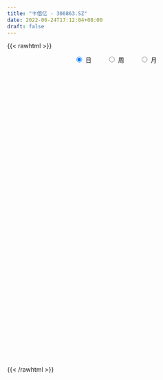 ```yaml
---
title: "卡倍亿 - 300863.SZ"
date: 2022-06-24T17:12:04+08:00
draft: false
---
```

{{< rawhtml >}}
    <div style="text-align: center">
        <label style="padding: 1rem;"><input style="margin-right: .5rem" type="radio" name="period" value="D" checked onclick="period_change(this)">日</label>
        <label style="padding: 1rem;"><input style="margin-right: .5rem" type="radio" name="period" value="W" onclick="period_change(this)">周</label>
        <label style="padding: 1rem;"><input style="margin-right: .5rem" type="radio" name="period" value="M" onclick="period_change(this)">月</label>
    </div>
    <div id="chart" style="height: 700px;"></div> 
    <script type="text/javascript">
        const D_v = [101778.73,109438.07,69167.83,68357.36,63591.83,43270.62,42463.0,46045.58,45686.91,32364.09,30481.62,24825.67,30427.49,28360.6,38336.94,71417.33,88001.9,84897.68,99010.86,77544.4,91789.52,76906.75,60133.83,60596.16,45341.84,49498.45,44699.15,42766.28,60034.73,61262.8,76742.57,77886.88,71961.01,45978.32,38575.65,68605.45,74339.07,70486.79,55077.91,39503.21,41950.79,44294.73,36028.82,35200.41,54885.48,39533.45,43255.19,40415.69,39625.27,36173.58,23308.97,22719.07,27497.28,21650.72,21916.07,48955.58,28921.95,30529.77,26260.5,27238.93,49284.24,37594.83,29503.03,18331.61,18158.51,17305.67,19056.48,19789.42,17450.17,14154.18,14385.45,16938.87,17629.4,25881.17,17213.01,13416.78,16876.09,11641.77,23995.31,22083.13,18344.39,13007.52,20822.65,10718.23,13021.0,15005.93,16929.57,14459.1,47466.81,68128.47,39549.39,32438.72,25319.2,25623.21,15748.36,21621.37,19713.08,39145.32,26374.41,22894.55,29921.77,24884.53,17358.58,14374.56,13311.82,15453.05,10292.75,11772.05,12473.32,12649.48,15370.02,17944.87,19830.79,13723.0,10636.0,25698.63,19084.98,14522.8,13077.28,12689.34,13378.11,16965.55,12593.13,11358.65,16108.23,11154.16,12452.55,10040.69,14863.09,14122.72,25348.49,45801.56,25705.39,19587.62,14942.36,18174.88,16083.11,16381.35,24754.8,16807.46,12521.97,13305.19,13006.17,9141.99,15464.32,13799.11,22081.51,18943.03,14810.94,18156.2,25496.37,15557.87,11725.88,6801.57,27267.43,16172.7,10963.8,25578.18,17807.65,11868.2,9537.84,9372.23,9652.54,12060.98,7118.77,7471.71,6862.69,6231.21,8025.83,6503.32,8260.68,14825.33,10784.52,6560.0,11854.22,7277.0,10245.94,7678.0,4388.21,4621.0,14561.32,11023.94,7916.31,17731.33,12044.12,9330.02,9157.67,7608.63,7487.21,7299.94,6816.62,5336.41,7532.41,16898.01,23385.83,18480.82,8219.41,8622.95,6856.16,9593.88,8464.0,7844.26,12169.65,11331.61,7698.64,5388.57,5929.73,6354.86,4014.2,26307.98,14081.44,10973.52,8201.43,8719.12,7511.61,6567.0,7219.8,5677.05,4989.24,7212.36,5423.24,4781.21,6851.82,7308.21,6575.66,10797.0,7980.24,8837.69,12636.18,12960.69,27051.06,18377.42,11149.47,11090.05,8829.4,9943.65,9308.21,7748.0,7516.0,8758.31,7869.07,4940.74,5896.83,6013.0,13359.81,10086.75,22434.42,10976.31,8246.26,10239.48,10133.27,8166.75,10656.79,8438.36,22295.63,11346.51,9640.06,8083.17,6353.27,7118.98,4450.04,9803.15,8893.19,5366.52,6239.04,17064.97,10574.23,6811.73,12965.0,7092.0,14953.8,6644.08,13688.18,40088.39,23732.06,14882.21,13612.61,19037.76,15001.75,10446.92,12848.21,8957.75,23632.75,14574.23,31916.01,23800.73,30850.75,28054.01,15612.85,17634.02,23805.17,24873.88,22361.04,63621.49,94055.77,77159.17,63941.44,47521.9,35147.06,53366.17,32149.89,36986.12,34231.67,30165.91,27763.75,25521.72,28575.67,25907.91,18274.98,24630.83,30654.72,18160.96,21781.3,11688.45,13743.26,21864.27,17422.89,11836.36,13507.23,11676.0,10170.0,10800.44,9838.2,10817.13,66366.17,70260.25,37251.92,30200.87,22950.89,22840.5,17761.78,17697.88,17727.84,17105.56,27349.23,20708.23,14774.89,10438.39,8623.44,11165.44,13110.45,15462.3,8062.34,14072.62,6704.83,6339.09,7407.72,6126.14,9376.02,7950.24,4872.02,4714.68,4030.0,6592.0,7787.03,4653.0,5509.76,13825.69,10501.09,7984.02,6343.57,16190.02,12991.59,13309.62,27433.02,18086.44,28463.78,21325.9,14668.0,21238.84,16436.63,13017.78,10966.0,9477.2,11689.18,11030.53,11745.78,11728.9,11815.18,7697.12,8801.58,7854.68,6799.0,7085.78,6261.93,5563.01,7887.47,6958.69,18599.01,11561.08,8470.59,14785.49,12366.22,10775.19,5297.51,5264.0,9606.26,15071.21,36217.33,27814.98,17634.14,13370.39,15824.66,12596.59,12984.03,17270.19,11201.37,19005.64,14519.12,11442.7,8074.32,10669.13,29035.61,19784.86,28991.58,19679.15,22654.57,15551.2,15290.39,11108.21,16163.39,22373.41,13077.79,10416.37,13520.01,9430.2,9830.41,16053.31,23407.46,18462.91,15712.21,12085.1,10628.05,20116.67,16886.26,23614.0,32499.23,17360.96,11656.0,11327.88,12544.0,13695.0,31840.03,26594.47]
const D_histogram = [0.0,-0.1818803419,-2.318522999,-3.9548769554,-6.1745917993,-7.4629247876,-7.9419025762,-8.1320346176,-8.228770301,-7.7530212221,-7.1299351585,-6.2024465275,-5.6081296022,-5.0687035687,-3.506355804,-1.2197782199,1.5919086386,4.8076167942,7.1340188581,8.1062090895,9.6905136495,8.8085433874,7.9423707243,6.2346343923,4.3625522878,3.2019009494,2.1124895894,1.1385311429,1.8004292532,3.7079489414,4.6667849424,5.7250670356,5.5958895738,4.7470854782,3.7215020878,4.6074688052,4.804960483,4.6957674771,4.5010528385,3.8385067124,2.342015048,1.5165712931,0.3512684159,-0.7268106683,-0.5771537464,-0.9140553517,-0.9930898405,-0.8141087395,-1.3718300187,-1.682471492,-2.3459011772,-2.645962143,-3.5229490069,-3.7962229935,-3.9961464025,-3.2019597405,-2.9588022841,-2.6624182767,-2.3868140126,-1.9124325713,-1.1616627922,-0.6170679402,-0.7049214497,-0.821123101,-0.899904759,-0.8577921012,-1.0024483601,-0.9256388863,-0.8995596745,-0.9148048714,-0.7501270324,-0.9110073207,-1.2647929789,-1.1794381554,-1.1652402328,-1.2077704237,-1.4665838427,-1.4904994732,-1.2348995462,-0.7936292386,-0.7806124538,-0.6845608938,-1.1047259989,-1.3427168806,-1.3361164948,-1.6093864084,-1.5735731035,-1.3384942665,0.3172790486,1.9629575859,2.4994175982,2.4236084543,2.1679838891,1.4098912676,0.9943343122,0.3062777188,-0.0162367128,0.4440138999,0.5567103454,0.5158657662,0.6056645552,0.4783371665,0.1681732967,-0.1041431351,-0.2999342872,-0.2613149943,-0.5105226105,-0.8442204883,-0.7806888508,-0.9132652981,-1.2848097218,-1.2597863099,-1.7447106981,-2.1746098406,-2.2164195638,-1.4276363902,-0.9381155071,-0.3999518769,-0.0902578904,0.0972210402,0.0697748953,0.1482138575,-0.0005241731,0.1654222998,0.3357358319,0.5016459321,0.431593589,0.4964926723,0.5450782986,0.1176097975,0.9506296853,1.350428422,1.3002177775,0.8463650754,0.6674540969,0.6272473291,0.6133907977,0.5585807038,0.8632459872,0.7658262135,0.6220507428,0.4157726359,0.4175866062,0.3388216895,0.3667088012,0.3966043355,0.5739827521,0.7017295022,0.7939010658,0.9554127472,0.978709844,0.7306826015,0.3788143349,0.2053571776,0.4491016441,0.3221457623,0.289127758,0.5260201871,0.5476894211,0.4320766938,0.3286679021,0.2146057008,0.1874247242,-0.0593572222,-0.1594837263,-0.3586355524,-0.5205288852,-0.5453734174,-0.6751405301,-0.6798111767,-0.5353564349,-0.3018706293,-0.3202475254,-0.2637738843,-0.1008414903,-0.0281893163,0.1149588778,0.1037117173,0.1115557261,0.0949623641,0.2455858864,0.3451432351,0.4149839797,0.5062642976,0.5814310453,0.5780530681,0.4936718795,0.4084045653,0.3318644513,0.1938509202,0.0974904275,0.0614225534,0.0731919641,0.2507308675,0.3053124713,-0.0028043789,-0.1634399367,-0.2872996239,-0.3350124467,-0.2711063631,-0.291219731,-0.3527040892,-0.5299039528,-0.4334542737,-0.468221151,-0.5083138258,-0.4891339058,-0.4818332807,-0.4557358173,-0.0518728275,0.1018443931,0.0764449711,0.1250071787,0.2311363611,0.2262200974,0.2688693182,0.1514973578,0.0857772105,-0.0489798947,-0.2166413192,-0.2367376924,-0.2195478128,-0.3325507535,-0.3322121721,-0.4381451729,-0.3316339135,-0.2403840866,-0.1310265809,0.1195398494,0.3028923459,0.7426919498,0.9917334266,0.9552861915,0.9508699637,0.8414263404,0.7363433856,0.6391003132,0.4234149797,0.3033780245,0.0261690486,-0.2099975758,-0.3437631139,-0.5433960726,-0.5345699693,-0.3439140958,-0.3816296964,-0.6776998652,-0.9316508147,-1.0339999227,-1.1159307154,-1.0257011078,-0.9129198644,-0.7075103563,-0.5157399036,-0.1722787859,0.018903371,0.1460563377,0.1858734597,0.1875845428,0.1770196141,0.1397653875,0.1671892803,0.1554759514,0.0894975392,0.1050806267,0.3104891747,0.3955720609,0.3386104218,0.360120037,0.4097202591,0.5646524276,0.6185662325,0.7395828666,1.1492611816,1.1771505505,1.1485827884,1.1983803019,1.0743355994,0.8153896618,0.5282785443,0.4549790567,0.3423612954,0.4048667751,0.4153070659,0.6181727456,0.7126233793,0.9948366895,0.8869166511,0.6485090306,0.5754593158,0.5875107023,0.6260421122,0.6253934468,1.552870149,2.4381124168,3.1881224245,3.1794606964,2.8550497527,2.4951182796,2.103130191,1.7553062657,1.6395730273,1.1470585476,0.5570989012,0.0129388038,-0.6105885427,-0.8483706494,-1.152255776,-1.2850109122,-1.28019539,-1.6983055215,-1.9938622997,-2.2570228605,-2.3099072378,-2.1916868893,-1.6936456442,-1.2618620774,-1.0547395284,-1.0230491365,-0.9315289398,-0.9966360689,-1.1708222057,-1.1775772854,-1.1586765594,0.0183764321,0.5028283473,0.5591765168,0.2957441406,-0.1320106279,-0.4071005247,-0.6190177539,-0.8254065557,-0.8171568011,-0.7629286638,-1.2744903003,-1.3189790703,-1.2702319223,-1.10909976,-1.0142720104,-0.8085849554,-0.503424187,-0.5751523129,-0.5946856734,-0.8733244164,-1.0520702014,-0.9968928258,-0.9954666016,-0.8430179344,-1.0072236937,-0.8969588231,-0.6388186476,-0.4672715126,-0.2838985058,-0.2718339113,-0.4245908898,-0.4872462869,-0.4009643501,-0.2472767228,-0.0301155317,0.1108533818,0.2710906378,0.468848684,0.6710305102,0.5792301758,0.9014402878,0.8917543312,1.148597386,1.2979521001,1.1636546109,1.1488803849,0.9065957867,0.3881188183,-0.0199901736,-0.1804918937,-0.17122944,-0.2834864377,-0.5330253765,-0.5862796722,-0.4377119616,-0.381311302,-0.2596840734,-0.1386960146,-0.122414055,-0.210624969,-0.2405249183,-0.3083422716,-0.3395081027,-0.2170203936,0.0641329034,0.2517987426,0.4247018151,0.5534311364,0.4026801451,0.0020545253,-0.1640484464,-0.3699961017,-0.3123095595,-0.0808454142,0.7874871323,1.0357391649,1.1097058934,0.9225229939,0.537246729,-0.0770245627,-0.4348590868,-0.5605222962,-0.8461447361,-0.5712049596,-0.244567862,-0.1605548603,-0.0616207658,0.0920356924,0.5212534401,0.7344622831,1.1012877311,1.0710449019,1.1554704806,1.0558198276,1.0331496452,0.9650273693,0.9789163966,0.7247136731,0.5234721291,0.2882007452,0.1626155951,0.113268752,0.003630725,0.047651885,0.2104562652,0.3838143287,0.3081267242,0.2423425486,-0.0300418859,0.0725476118,0.1519022953,0.3608828844,0.3502388298,0.2336068491,0.1684443819,0.1175141849,0.0160033718,-0.0812930233,0.1714004962,0.3898692295]
const D_fast = [0.0,-0.2273504274,-2.9436238342,-5.5686970295,-9.3320598232,-12.4861240084,-14.950577441,-17.1737181368,-19.3276463955,-20.7901526222,-21.9495503482,-22.572673349,-23.3803888242,-24.1081386829,-23.4223798693,-21.4407468401,-18.231082822,-13.8134704679,-9.7035636894,-6.7048211856,-2.6978882132,-1.3777226285,-0.2583026105,-0.4073803444,-1.188824377,-1.5490004781,-2.1102894407,-2.7996151015,-1.6876096779,1.1468972457,3.2724294822,5.7619783344,7.0317732661,7.36974054,7.2745326715,9.3123665902,10.7110983888,11.7758472522,12.7063958232,13.0034763751,12.0924884728,11.6461875411,10.5687017679,9.3089200167,9.314288502,8.7488730588,8.4215661098,8.3970200259,7.496341242,6.7650818957,5.5151769162,4.5536254147,2.7959012991,1.5735715641,0.3746115545,0.3683082813,-0.1282348333,-0.4974553951,-0.8185546342,-0.8222813356,-0.3619272546,0.0284006124,-0.2356832595,-0.5571656861,-0.8609235339,-1.0332589014,-1.4285272503,-1.583127498,-1.7819382049,-2.0258846197,-2.0487385387,-2.4373706572,-3.1073545602,-3.3168592755,-3.5939714112,-3.9384442079,-4.5639035876,-4.9604440864,-5.013569046,-4.770706048,-4.9528423766,-5.0279310401,-5.7242776449,-6.2979477467,-6.6253764847,-7.3009930003,-7.6585729713,-7.758117701,-6.0230246237,-3.8866066899,-2.7252922781,-2.1951993084,-1.9088279013,-2.314447706,-2.4814210833,-3.092908247,-3.4194818567,-2.8482277691,-2.5963537373,-2.5082318749,-2.2670169471,-2.2747600442,-2.5428805898,-2.8412328054,-3.1120075293,-3.138716985,-3.5155552539,-4.0603082537,-4.1919488289,-4.5528416007,-5.2455884549,-5.5355116204,-6.4566136832,-7.4301652858,-8.0260799,-7.594205824,-7.3392138177,-6.9010381567,-6.6139086428,-6.4021244521,-6.4121268731,-6.2966344466,-6.4455035204,-6.2382014726,-5.9839539825,-5.6926323993,-5.6547863452,-5.4657640937,-5.2809088928,-5.6789749446,-4.6082976354,-3.8708917933,-3.5960479934,-3.8383094266,-3.8503568809,-3.7337518164,-3.5942606484,-3.5094255663,-2.9889487862,-2.8949120065,-2.8831747915,-2.9855097394,-2.8792991175,-2.8733586119,-2.7537942999,-2.6247476817,-2.303873577,-2.0006944514,-1.7100476213,-1.3096827531,-1.0417081953,-1.1070647875,-1.3642294703,-1.4863473333,-1.1303274557,-1.1767468969,-1.1374829617,-0.7690854858,-0.6104938966,-0.6180874504,-0.6393292666,-0.6997400427,-0.6800648383,-0.9416860902,-1.0816835259,-1.3704942401,-1.6625197941,-1.8237076807,-2.1222599259,-2.2968833668,-2.2862677336,-2.1282495853,-2.2266883628,-2.2361581928,-2.0984361714,-2.0328313265,-1.8609434129,-1.846262644,-1.8105297038,-1.8033824748,-1.5913624808,-1.4055193234,-1.2319325838,-1.0140861915,-0.7935616825,-0.6524263927,-0.6133896114,-0.5965557842,-0.5901297854,-0.6796805865,-0.7516684724,-0.7723807081,-0.7423133063,-0.5020916861,-0.3711819644,-0.6799999093,-0.8814954513,-1.0771800445,-1.2086459789,-1.2125164861,-1.3054347868,-1.4550951673,-1.764771019,-1.7766849084,-1.9285070734,-2.0956782047,-2.1987817611,-2.3119394562,-2.3997759471,-2.0088811642,-1.8297028453,-1.8359910245,-1.7561770222,-1.5922637495,-1.5406249889,-1.4307584386,-1.5102560595,-1.5545319042,-1.7015339831,-1.9233557374,-2.0026365336,-2.0403336072,-2.2364742363,-2.319188698,-2.534657992,-2.511055211,-2.4799014058,-2.4033005452,-2.1228491526,-1.8637735697,-1.2383009783,-0.7413261448,-0.5389518321,-0.305650569,-0.2047376071,-0.1257347155,-0.0632027097,-0.1730342982,-0.2172267473,-0.487893461,-0.7765594793,-0.9962657959,-1.3317477728,-1.4565641618,-1.3518868123,-1.4850098369,-1.950504972,-2.4373686252,-2.7982177139,-3.1591311855,-3.3253268549,-3.4407755775,-3.4122436585,-3.3494081817,-3.0490167604,-2.8531087608,-2.6894417096,-2.6031562227,-2.554549004,-2.5208590291,-2.5231719089,-2.453950696,-2.426795037,-2.4703990645,-2.4285458202,-2.1455149785,-1.9615390772,-1.9338481108,-1.8223084864,-1.6702781995,-1.3741829241,-1.165627561,-0.8597152104,-0.1627215999,0.1594554066,0.4180333415,0.7674259306,0.9119651279,0.8568666058,0.7018251243,0.7422704009,0.7152429635,0.8789651369,0.9932321943,1.3506410604,1.6232475388,2.1541700215,2.2679791458,2.1916987829,2.262513897,2.4214429591,2.6164848972,2.7721845934,4.0878788329,5.5826492048,7.1296898187,7.9158932646,8.3052447592,8.5690928559,8.7028873151,8.7938899562,9.0880499747,8.8823001319,8.4316152108,7.8906898144,7.1145153321,6.664640563,6.0726914925,5.6186836282,5.3034503029,4.460763791,3.6667414379,2.839325162,2.2089639753,1.7792626014,1.8538924355,1.9702104829,1.9136481498,1.6895762576,1.5482142194,1.233948073,0.7670563848,0.4659069837,0.19513857,1.3767856695,1.9869446714,2.1830869702,1.9935906291,1.5328332036,1.1559681757,0.789296508,0.3765560673,0.1805166216,0.0440125929,-0.7861716186,-1.1604051562,-1.4292159887,-1.5453587665,-1.7040990195,-1.7005582033,-1.5212534817,-1.7367696858,-1.9049744647,-2.4019443118,-2.8437076471,-3.037753478,-3.2851939041,-3.3434997206,-3.7595114033,-3.8734862385,-3.7750507248,-3.720321468,-3.6079230876,-3.663816971,-3.9227216719,-4.1071886408,-4.1211477915,-4.0292793449,-3.8196470367,-3.6509647777,-3.4229548622,-3.1079846451,-2.7380451913,-2.6850379818,-2.1374677978,-1.9242151717,-1.3802227703,-0.9063800312,-0.7497638676,-0.4773179974,-0.492953649,-0.9144009128,-1.3275074481,-1.5331321416,-1.566677048,-1.749805655,-2.1326009379,-2.3324251518,-2.2932854315,-2.3322125974,-2.2755063872,-2.189192332,-2.2035138862,-2.3443810424,-2.4344122213,-2.5793151425,-2.6953579993,-2.6271253885,-2.3299388657,-2.0793233408,-1.8002448146,-1.5331577092,-1.5832386642,-1.9833506527,-2.190465736,-2.4889124167,-2.5093032645,-2.2980504726,-1.2328461431,-0.7256593193,-0.3742661174,-0.3308182685,-0.581782851,-1.2153102835,-1.6818595792,-1.9476533627,-2.4448119866,-2.31267345,-2.0471783179,-2.0033040313,-1.9197751283,-1.743109747,-1.1835786392,-0.7867542255,-0.1446068447,0.0929115516,0.4662047504,0.6305090543,0.8661262833,1.0392608497,1.2978789761,1.2248546709,1.1544811591,0.9912599615,0.9063287103,0.8852990552,0.7765687094,0.8325028406,1.0479212872,1.3172329329,1.3185770093,1.3133784709,1.033483565,1.1542099656,1.2715402229,1.5707415331,1.6476571859,1.5894269176,1.5663755458,1.5448238951,1.4473139249,1.3296942739,1.6252379175,1.9411739582]
const D_slow = [0.0,-0.0454700855,-0.6251008352,-1.6138200741,-3.1574680239,-5.0231992208,-7.0086748649,-9.0416835192,-11.0988760945,-13.0371314,-14.8196151897,-16.3702268215,-17.7722592221,-19.0394351143,-19.9160240653,-20.2209686202,-19.8229914606,-18.621087262,-16.8375825475,-14.8110302751,-12.3884018627,-10.1862660159,-8.2006733348,-6.6420147367,-5.5513766648,-4.7509014274,-4.2227790301,-3.9381462444,-3.4880389311,-2.5610516957,-1.3943554601,0.0369112988,1.4358836922,2.6226550618,3.5530305837,4.704897785,5.9061379058,7.0800797751,8.2053429847,9.1649696628,9.7504734248,10.1296162481,10.217433352,10.035730685,9.8914422484,9.6629284104,9.4146559503,9.2111287654,8.8681712608,8.4475533878,7.8610780934,7.1995875577,6.318850306,5.3697945576,4.370757957,3.5702680218,2.8305674508,2.1649628816,1.5682593785,1.0901512357,0.7997355376,0.6454685526,0.4692381902,0.2639574149,0.0389812252,-0.1754668002,-0.4260788902,-0.6574886117,-0.8823785304,-1.1110797482,-1.2986115063,-1.5263633365,-1.8425615812,-2.1374211201,-2.4287311783,-2.7306737842,-3.0973197449,-3.4699446132,-3.7786694997,-3.9770768094,-4.1722299228,-4.3433701463,-4.619551646,-4.9552308662,-5.2892599899,-5.691606592,-6.0849998678,-6.4196234345,-6.3403036723,-5.8495642758,-5.2247098763,-4.6188077627,-4.0768117904,-3.7243389735,-3.4757553955,-3.3991859658,-3.403245144,-3.292241669,-3.1530640827,-3.0240976411,-2.8726815023,-2.7530972107,-2.7110538865,-2.7370896703,-2.8120732421,-2.8774019907,-3.0050326433,-3.2160877654,-3.4112599781,-3.6395763026,-3.9607787331,-4.2757253106,-4.7119029851,-5.2555554452,-5.8096603362,-6.1665694338,-6.4010983105,-6.5010862798,-6.5236507524,-6.4993454923,-6.4819017685,-6.4448483041,-6.4449793474,-6.4036237724,-6.3196898144,-6.1942783314,-6.0863799342,-5.9622567661,-5.8259871914,-5.7965847421,-5.5589273207,-5.2213202152,-4.8962657709,-4.684674502,-4.5178109778,-4.3609991455,-4.2076514461,-4.0680062701,-3.8521947733,-3.66073822,-3.5052255343,-3.4012823753,-3.2968857237,-3.2121803014,-3.1205031011,-3.0213520172,-2.8778563292,-2.7024239536,-2.5039486871,-2.2650955003,-2.0204180393,-1.837747389,-1.7430438052,-1.6917045108,-1.5794290998,-1.4988926592,-1.4266107197,-1.295105673,-1.1581833177,-1.0501641442,-0.9679971687,-0.9143457435,-0.8674895625,-0.882328868,-0.9221997996,-1.0118586877,-1.141990909,-1.2783342633,-1.4471193958,-1.61707219,-1.7509112987,-1.8263789561,-1.9064408374,-1.9723843085,-1.9975946811,-2.0046420101,-1.9759022907,-1.9499743614,-1.9220854298,-1.8983448388,-1.8369483672,-1.7506625585,-1.6469165635,-1.5203504891,-1.3749927278,-1.2304794608,-1.1070614909,-1.0049603496,-0.9219942367,-0.8735315067,-0.8491588998,-0.8338032615,-0.8155052704,-0.7528225536,-0.6764944357,-0.6771955304,-0.7180555146,-0.7898804206,-0.8736335323,-0.941410123,-1.0142150558,-1.1023910781,-1.2348670663,-1.3432306347,-1.4602859224,-1.5873643789,-1.7096478553,-1.8301061755,-1.9440401298,-1.9570083367,-1.9315472384,-1.9124359956,-1.881184201,-1.8234001107,-1.7668450863,-1.6996277568,-1.6617534173,-1.6403091147,-1.6525540884,-1.7067144182,-1.7658988413,-1.8207857945,-1.9039234828,-1.9869765259,-2.0965128191,-2.1794212975,-2.2395173191,-2.2722739643,-2.242389002,-2.1666659155,-1.9809929281,-1.7330595714,-1.4942380235,-1.2565205326,-1.0461639475,-0.8620781011,-0.7023030228,-0.5964492779,-0.5206047718,-0.5140625096,-0.5665619036,-0.652502682,-0.7883517002,-0.9219941925,-1.0079727165,-1.1033801406,-1.2728051069,-1.5057178105,-1.7642177912,-2.0432004701,-2.299625747,-2.5278557131,-2.7047333022,-2.8336682781,-2.8767379746,-2.8720121318,-2.8354980474,-2.7890296824,-2.7421335468,-2.6978786432,-2.6629372964,-2.6211399763,-2.5822709884,-2.5598966036,-2.533626447,-2.4560041533,-2.3571111381,-2.2724585326,-2.1824285234,-2.0799984586,-1.9388353517,-1.7841937936,-1.5992980769,-1.3119827815,-1.0176951439,-0.7305494468,-0.4309543713,-0.1623704715,0.041476944,0.17354658,0.2872913442,0.3728816681,0.4740983618,0.5779251283,0.7324683147,0.9106241595,1.1593333319,1.3810624947,1.5431897523,1.6870545813,1.8339322569,1.9904427849,2.1467911466,2.5350086839,3.1445367881,3.9415673942,4.7364325683,5.4501950065,6.0739745763,6.5997571241,7.0385836905,7.4484769474,7.7352415843,7.8745163096,7.8777510105,7.7251038748,7.5130112125,7.2249472685,6.9036945404,6.5836456929,6.1590693125,5.6606037376,5.0963480225,4.5188712131,3.9709494907,3.5475380797,3.2320725603,2.9683876782,2.7126253941,2.4797431592,2.2305841419,1.9378785905,1.6434842692,1.3538151293,1.3584092373,1.4841163242,1.6239104534,1.6978464885,1.6648438315,1.5630687004,1.4083142619,1.201962623,0.9976734227,0.8069412567,0.4883186817,0.1585739141,-0.1589840665,-0.4362590065,-0.6898270091,-0.8919732479,-1.0178292947,-1.1616173729,-1.3102887913,-1.5286198954,-1.7916374457,-2.0408606522,-2.2897273026,-2.5004817862,-2.7522877096,-2.9765274154,-3.1362320773,-3.2530499554,-3.3240245818,-3.3919830597,-3.4981307821,-3.6199423539,-3.7201834414,-3.7820026221,-3.789531505,-3.7618181595,-3.6940455001,-3.5768333291,-3.4090757015,-3.2642681576,-3.0389080856,-2.8159695028,-2.5288201563,-2.2043321313,-1.9134184786,-1.6261983823,-1.3995494357,-1.3025197311,-1.3075172745,-1.3526402479,-1.3954476079,-1.4663192173,-1.5995755615,-1.7461454795,-1.8555734699,-1.9509012954,-2.0158223138,-2.0504963174,-2.0810998312,-2.1337560734,-2.193887303,-2.2709728709,-2.3558498966,-2.410104995,-2.3940717691,-2.3311220835,-2.2249466297,-2.0865888456,-1.9859188093,-1.985405178,-2.0264172896,-2.118916315,-2.1969937049,-2.2172050584,-2.0203332754,-1.7613984842,-1.4839720108,-1.2533412624,-1.1190295801,-1.1382857208,-1.2470004925,-1.3871310665,-1.5986672505,-1.7414684904,-1.8026104559,-1.842749171,-1.8581543624,-1.8351454394,-1.7048320793,-1.5212165085,-1.2458945758,-0.9781333503,-0.6892657301,-0.4253107732,-0.1670233619,0.0742334804,0.3189625795,0.5001409978,0.6310090301,0.7030592164,0.7437131151,0.7720303031,0.7729379844,0.7848509556,0.8374650219,0.9334186041,1.0104502852,1.0710359223,1.0635254508,1.0816623538,1.1196379276,1.2098586487,1.2974183561,1.3558200684,1.3979311639,1.4273097101,1.4313105531,1.4109872973,1.4538374213,1.5513047287]
const D_data = [['2020-08-24', 99.0, 158.45, 95.06, 159.18],['2020-08-25', 118.0, 155.6, 116.0, 179.5],['2020-08-26', 142.0, 123.75, 123.0, 149.6],['2020-08-27', 135.0, 117.1, 112.21, 141.5],['2020-08-28', 107.08, 94.91, 94.89, 112.23],['2020-08-31', 91.6, 91.0, 88.2, 94.57],['2020-09-01', 91.0, 89.3, 88.3, 94.95],['2020-09-02', 86.15, 83.5, 81.66, 87.85],['2020-09-03', 83.0, 75.88, 75.73, 83.0],['2020-09-04', 73.0, 75.94, 72.1, 78.49],['2020-09-07', 74.33, 72.8, 72.4, 76.99],['2020-09-08', 73.72, 73.24, 72.74, 75.55],['2020-09-09', 70.35, 66.01, 66.0, 71.99],['2020-09-10', 67.67, 61.48, 60.0, 68.3],['2020-09-11', 60.0, 73.78, 60.0, 73.78],['2020-09-14', 79.0, 88.54, 78.0, 88.54],['2020-09-15', 94.0, 106.25, 89.6, 106.25],['2020-09-16', 106.25, 127.5, 100.01, 127.5],['2020-09-17', 132.0, 133.66, 123.5, 149.99],['2020-09-18', 136.3, 129.5, 123.77, 139.84],['2020-09-21', 121.96, 149.32, 121.0, 155.4],['2020-09-22', 130.0, 126.13, 123.78, 148.88],['2020-09-23', 123.13, 127.0, 123.13, 136.0],['2020-09-24', 119.15, 114.1, 110.0, 128.0],['2020-09-25', 112.1, 105.71, 105.03, 116.6],['2020-09-28', 106.01, 108.7, 102.51, 115.0],['2020-09-29', 109.56, 104.98, 104.01, 115.15],['2020-09-30', 102.22, 101.55, 98.76, 104.39],['2020-10-09', 103.6, 121.86, 102.0, 121.86],['2020-10-12', 130.0, 146.23, 125.38, 146.23],['2020-10-13', 153.0, 145.2, 140.0, 161.2],['2020-10-14', 142.02, 156.0, 139.2, 166.02],['2020-10-15', 152.0, 148.29, 146.0, 174.78],['2020-10-16', 141.1, 141.06, 139.01, 147.69],['2020-10-19', 140.01, 137.6, 135.6, 146.46],['2020-10-20', 136.11, 165.12, 136.1, 165.12],['2020-10-21', 174.98, 163.97, 153.0, 174.98],['2020-10-22', 158.01, 165.11, 158.01, 180.5],['2020-10-23', 161.61, 168.0, 156.86, 176.09],['2020-10-26', 169.0, 164.4, 157.6, 169.55],['2020-10-27', 160.0, 151.92, 148.6, 162.1],['2020-10-28', 149.08, 157.0, 148.5, 161.17],['2020-10-29', 148.0, 149.54, 146.0, 154.98],['2020-10-30', 151.0, 145.84, 143.0, 154.6],['2020-11-02', 146.28, 159.61, 146.28, 168.1],['2020-11-03', 160.35, 153.8, 150.0, 160.35],['2020-11-04', 154.98, 156.5, 150.15, 164.5],['2020-11-05', 156.51, 160.61, 155.0, 166.48],['2020-11-06', 158.16, 150.76, 150.0, 165.0],['2020-11-09', 150.69, 151.51, 143.0, 152.2],['2020-11-10', 148.08, 143.99, 143.22, 149.86],['2020-11-11', 144.5, 145.0, 143.5, 149.5],['2020-11-12', 143.63, 133.06, 131.0, 146.4],['2020-11-13', 135.5, 135.4, 133.32, 139.65],['2020-11-16', 132.98, 132.6, 127.21, 134.59],['2020-11-17', 132.61, 144.35, 131.08, 152.5],['2020-11-18', 140.38, 138.24, 136.81, 142.88],['2020-11-19', 139.0, 138.47, 136.68, 146.88],['2020-11-20', 137.0, 138.0, 131.12, 142.56],['2020-11-23', 136.5, 140.99, 132.52, 142.0],['2020-11-24', 144.5, 146.68, 144.0, 159.8],['2020-11-25', 140.3, 147.0, 140.18, 153.0],['2020-11-26', 145.0, 139.86, 137.77, 145.0],['2020-11-27', 138.0, 138.39, 136.1, 142.53],['2020-11-30', 139.77, 137.66, 134.64, 140.68],['2020-12-01', 134.9, 138.36, 134.76, 139.11],['2020-12-02', 138.9, 134.95, 133.9, 138.9],['2020-12-03', 135.11, 136.69, 131.53, 136.69],['2020-12-04', 135.15, 135.49, 135.15, 139.56],['2020-12-07', 134.77, 134.13, 131.97, 136.66],['2020-12-08', 135.13, 135.95, 134.11, 137.49],['2020-12-09', 135.0, 131.01, 131.0, 136.7],['2020-12-10', 129.0, 126.08, 123.0, 129.5],['2020-12-11', 126.0, 129.59, 125.5, 135.5],['2020-12-14', 129.61, 127.7, 123.68, 131.98],['2020-12-15', 126.21, 125.59, 124.18, 129.33],['2020-12-16', 125.49, 120.57, 120.0, 125.49],['2020-12-17', 119.43, 121.09, 118.62, 123.68],['2020-12-18', 120.2, 123.61, 120.17, 132.23],['2020-12-21', 121.9, 126.46, 121.0, 129.0],['2020-12-22', 124.18, 121.11, 121.02, 126.6],['2020-12-23', 122.3, 121.25, 120.36, 125.0],['2020-12-24', 121.21, 112.54, 111.8, 121.21],['2020-12-25', 112.56, 111.37, 111.0, 115.0],['2020-12-28', 111.39, 112.0, 107.5, 113.18],['2020-12-29', 111.49, 105.8, 105.5, 113.31],['2020-12-30', 105.8, 106.91, 103.67, 110.99],['2020-12-31', 106.35, 108.08, 106.22, 110.6],['2021-01-04', 111.01, 129.7, 111.0, 129.7],['2021-01-05', 134.24, 138.58, 130.0, 148.93],['2021-01-06', 138.0, 131.6, 129.88, 141.0],['2021-01-07', 131.6, 126.45, 125.6, 136.88],['2021-01-08', 129.0, 124.52, 121.86, 132.45],['2021-01-11', 126.0, 116.35, 114.87, 127.0],['2021-01-12', 116.02, 117.91, 115.51, 119.84],['2021-01-13', 119.0, 111.53, 109.08, 119.95],['2021-01-14', 108.69, 113.0, 106.81, 116.3],['2021-01-15', 113.0, 122.88, 110.01, 128.98],['2021-01-18', 119.04, 120.02, 117.5, 122.5],['2021-01-19', 119.32, 118.28, 116.08, 123.61],['2021-01-20', 117.0, 120.08, 116.0, 128.7],['2021-01-21', 116.8, 117.29, 114.35, 121.5],['2021-01-22', 116.01, 113.68, 112.01, 117.1],['2021-01-25', 113.0, 112.21, 110.64, 115.47],['2021-01-26', 111.5, 111.34, 110.05, 115.0],['2021-01-27', 110.09, 113.22, 107.0, 115.0],['2021-01-28', 112.92, 108.31, 108.01, 113.96],['2021-01-29', 110.0, 104.68, 101.68, 110.4],['2021-02-01', 104.19, 107.8, 102.63, 108.4],['2021-02-02', 107.01, 103.97, 103.71, 108.01],['2021-02-03', 104.0, 98.18, 98.09, 104.5],['2021-02-04', 96.8, 100.6, 96.8, 103.28],['2021-02-05', 98.8, 91.11, 90.0, 100.42],['2021-02-08', 91.0, 87.03, 86.03, 92.0],['2021-02-09', 87.99, 88.06, 86.56, 89.39],['2021-02-10', 88.21, 98.18, 88.21, 103.99],['2021-02-18', 96.43, 96.05, 95.3, 101.24],['2021-02-19', 97.0, 97.99, 94.0, 98.0],['2021-02-22', 96.51, 96.3, 95.61, 99.38],['2021-02-23', 95.0, 95.19, 90.3, 95.6],['2021-02-24', 92.72, 92.07, 90.5, 93.55],['2021-02-25', 91.83, 92.7, 91.83, 97.68],['2021-02-26', 88.16, 88.8, 87.28, 91.0],['2021-03-01', 88.94, 91.94, 88.94, 93.49],['2021-03-02', 94.8, 92.2, 91.5, 96.92],['2021-03-03', 91.12, 92.5, 89.45, 94.0],['2021-03-04', 92.51, 89.3, 87.91, 93.87],['2021-03-05', 86.59, 90.49, 86.59, 91.52],['2021-03-08', 92.58, 90.17, 89.81, 94.04],['2021-03-09', 89.95, 82.61, 80.0, 89.95],['2021-03-10', 89.17, 99.13, 89.17, 99.13],['2021-03-11', 100.0, 97.2, 94.4, 106.66],['2021-03-12', 96.43, 92.85, 92.8, 98.4],['2021-03-15', 90.8, 86.6, 85.62, 90.8],['2021-03-16', 87.58, 88.28, 85.02, 88.7],['2021-03-17', 87.18, 89.31, 85.5, 91.98],['2021-03-18', 90.68, 89.38, 87.28, 90.74],['2021-03-19', 88.0, 88.56, 87.08, 91.91],['2021-03-22', 89.6, 93.75, 88.44, 95.78],['2021-03-23', 93.22, 89.39, 89.1, 94.0],['2021-03-24', 88.68, 88.2, 88.2, 92.0],['2021-03-25', 87.72, 86.39, 85.07, 88.66],['2021-03-26', 86.54, 88.3, 86.18, 89.48],['2021-03-29', 88.99, 86.92, 86.59, 89.0],['2021-03-30', 85.81, 87.95, 84.02, 90.0],['2021-03-31', 87.02, 88.0, 87.02, 91.87],['2021-04-01', 89.49, 90.38, 89.01, 93.98],['2021-04-02', 90.1, 90.7, 87.1, 91.99],['2021-04-06', 91.0, 91.08, 90.0, 93.2],['2021-04-07', 91.11, 93.0, 89.13, 93.0],['2021-04-08', 92.25, 92.24, 92.0, 98.7],['2021-04-09', 90.5, 88.64, 88.31, 92.96],['2021-04-12', 88.0, 85.9, 85.08, 88.4],['2021-04-13', 85.65, 86.7, 85.6, 86.99],['2021-04-14', 90.0, 92.15, 89.01, 96.8],['2021-04-15', 89.01, 87.91, 87.5, 90.0],['2021-04-16', 87.01, 88.69, 87.01, 89.9],['2021-04-19', 89.8, 92.76, 89.6, 94.0],['2021-04-20', 92.01, 91.02, 90.84, 93.59],['2021-04-21', 91.05, 89.28, 88.73, 91.5],['2021-04-22', 90.0, 89.0, 88.6, 90.83],['2021-04-23', 89.01, 88.36, 87.56, 90.17],['2021-04-26', 88.38, 89.1, 87.67, 89.38],['2021-04-27', 88.5, 85.53, 84.8, 88.86],['2021-04-28', 85.5, 86.21, 83.46, 86.5],['2021-04-29', 85.54, 83.81, 83.55, 86.3],['2021-04-30', 84.26, 82.79, 82.0, 84.8],['2021-05-06', 82.89, 83.4, 81.82, 83.78],['2021-05-07', 83.2, 80.98, 80.5, 83.2],['2021-05-10', 80.99, 81.42, 80.08, 82.5],['2021-05-11', 81.24, 82.94, 80.07, 82.94],['2021-05-12', 82.94, 84.49, 82.66, 86.88],['2021-05-13', 82.83, 81.4, 81.01, 83.33],['2021-05-14', 81.41, 81.93, 81.11, 82.42],['2021-05-17', 81.8, 83.43, 80.72, 84.86],['2021-05-18', 82.44, 82.6, 81.81, 83.78],['2021-05-19', 82.59, 83.82, 82.0, 84.5],['2021-05-20', 83.0, 82.05, 81.81, 84.0],['2021-05-21', 83.01, 82.09, 81.91, 83.04],['2021-05-24', 80.95, 81.57, 80.16, 82.34],['2021-05-25', 82.2, 83.9, 81.63, 86.5],['2021-05-26', 82.91, 83.92, 82.76, 85.0],['2021-05-27', 85.0, 84.07, 83.5, 85.04],['2021-05-28', 83.6, 84.92, 83.52, 87.71],['2021-05-31', 84.24, 85.4, 82.5, 85.47],['2021-06-01', 85.37, 84.89, 84.51, 86.5],['2021-06-02', 85.35, 83.9, 83.81, 86.49],['2021-06-03', 83.12, 83.64, 82.89, 85.06],['2021-06-04', 83.64, 83.47, 82.66, 85.35],['2021-06-07', 82.5, 82.2, 82.0, 83.88],['2021-06-08', 82.24, 82.08, 81.75, 83.77],['2021-06-09', 82.12, 82.42, 81.7, 82.85],['2021-06-10', 82.13, 82.89, 81.98, 83.59],['2021-06-11', 83.11, 85.5, 82.8, 85.55],['2021-06-15', 86.05, 84.71, 84.66, 92.0],['2021-06-16', 81.87, 79.5, 78.39, 82.42],['2021-06-17', 78.0, 79.91, 78.0, 80.8],['2021-06-18', 80.0, 79.31, 78.44, 80.6],['2021-06-21', 79.0, 79.43, 78.52, 79.98],['2021-06-22', 79.9, 80.5, 79.67, 80.87],['2021-06-23', 81.86, 79.2, 79.09, 81.86],['2021-06-24', 79.2, 78.05, 78.02, 79.79],['2021-06-25', 76.31, 75.43, 74.75, 77.6],['2021-06-28', 75.42, 78.07, 75.0, 79.33],['2021-06-29', 78.07, 76.03, 76.0, 78.48],['2021-06-30', 76.5, 75.15, 75.06, 76.55],['2021-07-01', 75.58, 75.2, 74.7, 76.46],['2021-07-02', 75.01, 74.48, 73.44, 75.88],['2021-07-05', 74.33, 74.16, 73.58, 74.98],['2021-07-06', 75.03, 79.58, 75.03, 81.9],['2021-07-07', 77.74, 77.7, 76.4, 78.23],['2021-07-08', 77.99, 75.6, 75.4, 78.49],['2021-07-09', 76.01, 76.4, 74.69, 77.65],['2021-07-12', 76.54, 77.42, 75.66, 78.89],['2021-07-13', 76.51, 76.23, 75.88, 78.01],['2021-07-14', 77.0, 76.88, 76.2, 78.0],['2021-07-15', 76.88, 74.6, 74.3, 77.68],['2021-07-16', 74.57, 74.61, 73.7, 76.0],['2021-07-19', 75.17, 72.98, 72.98, 75.17],['2021-07-20', 72.97, 71.4, 70.54, 72.97],['2021-07-21', 71.46, 72.31, 71.07, 72.96],['2021-07-22', 72.36, 72.33, 71.72, 73.25],['2021-07-23', 72.8, 69.95, 69.9, 72.92],['2021-07-26', 69.88, 70.52, 68.19, 72.3],['2021-07-27', 70.8, 68.3, 68.2, 71.0],['2021-07-28', 69.21, 70.35, 65.2, 71.9],['2021-07-29', 70.85, 70.15, 69.16, 71.15],['2021-07-30', 69.53, 70.45, 68.92, 71.99],['2021-08-02', 70.9, 72.87, 70.1, 73.95],['2021-08-03', 72.9, 73.06, 72.49, 77.18],['2021-08-04', 72.34, 78.09, 71.32, 79.99],['2021-08-05', 76.0, 78.0, 74.34, 78.15],['2021-08-06', 77.46, 75.55, 75.0, 79.9],['2021-08-09', 75.57, 76.41, 73.0, 77.76],['2021-08-10', 75.68, 75.34, 75.03, 77.7],['2021-08-11', 75.34, 75.31, 73.68, 76.56],['2021-08-12', 74.87, 75.3, 74.25, 76.97],['2021-08-13', 75.44, 73.3, 73.11, 75.49],['2021-08-16', 73.37, 73.8, 71.81, 74.5],['2021-08-17', 73.63, 70.81, 70.7, 75.65],['2021-08-18', 70.2, 69.78, 69.02, 71.2],['2021-08-19', 69.3, 69.75, 69.12, 71.45],['2021-08-20', 69.06, 67.56, 67.23, 70.55],['2021-08-23', 68.0, 69.1, 68.0, 69.69],['2021-08-24', 69.0, 71.43, 68.48, 74.17],['2021-08-25', 70.0, 68.54, 68.5, 70.8],['2021-08-26', 64.9, 63.8, 60.38, 64.9],['2021-08-27', 63.01, 61.99, 61.85, 63.76],['2021-08-30', 61.48, 61.9, 61.22, 62.98],['2021-08-31', 61.71, 60.52, 59.76, 61.88],['2021-09-01', 60.07, 61.53, 59.77, 61.58],['2021-09-02', 61.53, 61.24, 60.66, 61.94],['2021-09-03', 61.37, 62.24, 60.6, 62.6],['2021-09-06', 62.24, 62.26, 61.32, 62.95],['2021-09-07', 62.25, 64.93, 62.01, 67.45],['2021-09-08', 63.41, 64.0, 63.4, 64.79],['2021-09-09', 63.7, 63.72, 63.52, 65.88],['2021-09-10', 63.01, 62.81, 62.61, 64.44],['2021-09-13', 62.8, 62.2, 61.6, 62.8],['2021-09-14', 62.24, 61.78, 61.52, 63.5],['2021-09-15', 61.9, 61.06, 60.49, 61.9],['2021-09-16', 61.25, 61.59, 60.99, 63.96],['2021-09-17', 59.29, 60.9, 59.29, 61.05],['2021-09-22', 60.49, 59.74, 59.66, 60.66],['2021-09-23', 60.01, 60.34, 60.01, 61.52],['2021-09-24', 61.61, 63.13, 59.83, 64.78],['2021-09-27', 62.9, 62.35, 61.6, 64.5],['2021-09-28', 62.0, 60.61, 60.49, 62.1],['2021-09-29', 60.0, 61.46, 59.8, 63.5],['2021-09-30', 61.06, 62.01, 61.06, 62.97],['2021-10-08', 62.68, 63.99, 62.68, 66.11],['2021-10-11', 63.99, 63.5, 63.01, 64.92],['2021-10-12', 63.04, 65.12, 63.04, 66.37],['2021-10-13', 64.81, 70.73, 64.08, 78.13],['2021-10-14', 70.5, 67.9, 67.8, 71.44],['2021-10-15', 67.56, 68.0, 67.1, 69.5],['2021-10-18', 68.8, 69.9, 68.0, 70.57],['2021-10-19', 71.71, 68.39, 68.19, 74.49],['2021-10-20', 67.31, 66.41, 65.69, 68.5],['2021-10-21', 66.26, 65.13, 64.62, 67.0],['2021-10-22', 65.21, 67.26, 65.01, 67.87],['2021-10-25', 67.96, 66.63, 66.0, 68.07],['2021-10-26', 69.99, 69.05, 68.44, 73.0],['2021-10-27', 66.77, 69.0, 65.55, 69.01],['2021-10-28', 70.18, 72.5, 69.23, 76.23],['2021-10-29', 72.51, 72.6, 71.8, 75.94],['2021-11-01', 72.1, 76.81, 71.0, 77.87],['2021-11-02', 78.5, 73.33, 72.51, 78.5],['2021-11-03', 72.49, 71.58, 70.4, 72.49],['2021-11-04', 71.88, 73.53, 71.6, 74.59],['2021-11-05', 72.59, 75.15, 71.36, 75.81],['2021-11-08', 75.15, 76.38, 73.6, 77.5],['2021-11-09', 75.5, 76.79, 75.2, 78.4],['2021-11-10', 77.0, 92.15, 77.0, 92.15],['2021-11-11', 99.47, 98.55, 96.61, 110.58],['2021-11-12', 94.86, 104.06, 93.62, 109.5],['2021-11-15', 102.23, 99.74, 98.75, 111.0],['2021-11-16', 97.39, 98.03, 95.0, 101.93],['2021-11-17', 96.0, 98.7, 94.71, 99.86],['2021-11-18', 97.5, 99.01, 97.5, 108.0],['2021-11-19', 99.01, 100.08, 96.0, 102.0],['2021-11-22', 99.56, 104.13, 97.1, 105.0],['2021-11-23', 100.92, 99.96, 99.2, 103.56],['2021-11-24', 99.0, 97.6, 95.8, 100.72],['2021-11-25', 95.74, 96.45, 93.88, 97.62],['2021-11-26', 94.9, 93.16, 92.3, 96.45],['2021-11-29', 91.8, 96.16, 91.0, 97.62],['2021-11-30', 99.0, 94.11, 93.63, 99.0],['2021-12-01', 94.12, 95.1, 94.11, 98.34],['2021-12-02', 95.01, 96.41, 93.36, 98.4],['2021-12-03', 93.94, 89.7, 88.36, 94.0],['2021-12-06', 87.5, 88.66, 87.5, 91.66],['2021-12-07', 90.64, 86.61, 84.99, 90.64],['2021-12-08', 86.2, 87.24, 86.2, 88.65],['2021-12-09', 87.96, 88.36, 87.01, 89.4],['2021-12-10', 88.78, 93.77, 88.31, 94.24],['2021-12-13', 93.0, 94.76, 91.06, 94.99],['2021-12-14', 94.0, 93.19, 92.11, 94.0],['2021-12-15', 92.9, 91.21, 90.91, 93.91],['2021-12-16', 91.24, 91.88, 90.8, 93.44],['2021-12-17', 91.66, 89.55, 89.27, 92.3],['2021-12-20', 89.5, 86.96, 86.79, 90.69],['2021-12-21', 87.28, 87.88, 87.0, 89.29],['2021-12-22', 88.34, 87.51, 85.9, 88.34],['2021-12-23', 91.5, 105.01, 91.3, 105.01],['2021-12-24', 100.0, 101.25, 98.02, 109.98],['2021-12-27', 102.01, 98.0, 96.37, 103.3],['2021-12-28', 98.0, 94.01, 92.5, 98.27],['2021-12-29', 93.0, 90.38, 89.17, 93.45],['2021-12-30', 90.37, 90.4, 88.9, 92.5],['2021-12-31', 91.0, 89.67, 88.3, 91.57],['2022-01-04', 92.58, 88.21, 87.0, 93.0],['2022-01-05', 87.35, 89.86, 86.5, 89.9],['2022-01-06', 89.03, 90.1, 88.03, 91.45],['2022-01-07', 89.99, 81.04, 80.26, 90.1],['2022-01-10', 80.66, 84.39, 80.66, 86.39],['2022-01-11', 84.88, 84.53, 84.2, 87.69],['2022-01-12', 84.7, 85.51, 84.7, 87.22],['2022-01-13', 86.59, 84.44, 82.86, 86.59],['2022-01-14', 83.87, 85.8, 82.63, 87.5],['2022-01-17', 85.01, 87.77, 85.01, 89.5],['2022-01-18', 87.74, 83.09, 82.63, 87.74],['2022-01-19', 83.69, 82.85, 81.87, 84.8],['2022-01-20', 82.84, 78.0, 77.77, 82.85],['2022-01-21', 78.08, 77.0, 76.85, 79.6],['2022-01-24', 76.84, 78.5, 76.06, 78.96],['2022-01-25', 78.03, 76.87, 76.5, 79.67],['2022-01-26', 77.99, 78.1, 76.2, 78.19],['2022-01-27', 78.08, 72.98, 72.98, 78.11],['2022-01-28', 74.0, 75.1, 73.3, 75.88],['2022-02-07', 76.5, 76.9, 76.2, 78.1],['2022-02-08', 76.28, 76.08, 75.66, 78.0],['2022-02-09', 76.08, 76.42, 75.32, 76.79],['2022-02-10', 76.42, 74.1, 73.22, 76.56],['2022-02-11', 73.92, 70.88, 70.51, 73.92],['2022-02-14', 71.42, 70.55, 69.07, 71.42],['2022-02-15', 70.77, 71.6, 69.74, 71.89],['2022-02-16', 72.98, 72.3, 71.63, 76.7],['2022-02-17', 72.27, 73.45, 70.71, 73.68],['2022-02-18', 72.13, 72.96, 70.11, 73.41],['2022-02-21', 73.14, 73.64, 72.25, 73.86],['2022-02-22', 74.18, 74.86, 73.45, 76.99],['2022-02-23', 74.56, 75.96, 73.51, 76.0],['2022-02-24', 74.89, 72.6, 71.42, 76.59],['2022-02-25', 72.9, 78.56, 72.9, 84.0],['2022-02-28', 77.02, 75.55, 75.02, 77.02],['2022-03-01', 75.66, 80.0, 74.86, 82.99],['2022-03-02', 79.55, 80.4, 77.88, 82.3],['2022-03-03', 80.82, 77.58, 77.32, 81.0],['2022-03-04', 77.46, 79.35, 77.02, 81.9],['2022-03-07', 77.07, 76.41, 75.75, 78.51],['2022-03-08', 77.0, 71.21, 70.54, 77.0],['2022-03-09', 71.21, 70.04, 66.0, 72.72],['2022-03-10', 72.0, 71.33, 70.88, 72.9],['2022-03-11', 70.03, 72.71, 69.12, 72.99],['2022-03-14', 73.0, 70.52, 69.88, 73.0],['2022-03-15', 71.85, 67.27, 66.68, 72.71],['2022-03-16', 67.82, 68.22, 64.01, 69.33],['2022-03-17', 68.33, 70.34, 68.33, 71.51],['2022-03-18', 69.79, 69.14, 68.51, 70.21],['2022-03-21', 69.09, 69.9, 68.75, 71.0],['2022-03-22', 70.01, 70.1, 67.77, 70.7],['2022-03-23', 70.6, 68.76, 68.5, 70.67],['2022-03-24', 68.29, 66.82, 66.5, 68.41],['2022-03-25', 67.26, 66.74, 66.51, 68.49],['2022-03-28', 66.74, 65.46, 65.19, 66.74],['2022-03-29', 66.0, 65.06, 64.64, 68.31],['2022-03-30', 65.83, 66.67, 64.73, 66.68],['2022-03-31', 66.5, 69.35, 65.4, 72.0],['2022-04-01', 69.0, 69.24, 67.76, 70.74],['2022-04-06', 68.96, 69.98, 68.12, 70.99],['2022-04-07', 69.67, 70.33, 68.4, 71.97],['2022-04-08', 70.9, 66.86, 66.11, 70.9],['2022-04-11', 65.3, 62.11, 61.71, 65.88],['2022-04-12', 62.99, 63.16, 62.0, 63.8],['2022-04-13', 63.15, 61.14, 60.89, 63.15],['2022-04-14', 61.75, 63.46, 61.75, 65.48],['2022-04-15', 63.0, 65.95, 62.21, 68.68],['2022-04-18', 67.7, 76.9, 67.7, 78.95],['2022-04-19', 75.11, 72.62, 72.55, 76.3],['2022-04-20', 73.21, 71.94, 71.27, 74.62],['2022-04-21', 69.0, 68.98, 68.52, 71.65],['2022-04-22', 70.5, 65.36, 65.0, 70.6],['2022-04-25', 64.5, 59.8, 59.6, 64.5],['2022-04-26', 60.23, 60.0, 59.0, 62.77],['2022-04-27', 57.91, 61.01, 54.4, 61.75],['2022-04-28', 60.86, 57.11, 57.0, 60.86],['2022-04-29', 60.01, 63.3, 59.12, 64.64],['2022-05-05', 63.31, 65.0, 63.31, 68.49],['2022-05-06', 62.09, 62.65, 60.61, 63.56],['2022-05-09', 62.0, 62.98, 60.9, 63.49],['2022-05-10', 62.88, 64.1, 61.63, 64.88],['2022-05-11', 65.97, 69.13, 64.2, 73.5],['2022-05-12', 67.77, 68.44, 67.47, 70.5],['2022-05-13', 69.4, 72.48, 68.17, 73.5],['2022-05-16', 71.53, 69.13, 68.68, 72.3],['2022-05-17', 70.0, 71.49, 68.61, 72.98],['2022-05-18', 71.0, 69.95, 69.0, 72.3],['2022-05-19', 69.96, 71.38, 68.0, 71.76],['2022-05-20', 71.29, 71.36, 69.65, 72.41],['2022-05-23', 72.11, 73.05, 70.1, 73.88],['2022-05-24', 73.0, 69.78, 69.0, 75.9],['2022-05-25', 68.5, 69.79, 67.8, 70.37],['2022-05-26', 69.63, 68.6, 67.22, 70.88],['2022-05-27', 68.78, 69.28, 68.36, 72.5],['2022-05-30', 70.51, 69.98, 68.43, 70.65],['2022-05-31', 69.54, 68.95, 66.88, 70.1],['2022-06-01', 70.0, 70.83, 69.88, 72.4],['2022-06-02', 69.36, 73.1, 69.36, 74.3],['2022-06-06', 74.0, 74.51, 72.82, 75.07],['2022-06-07', 74.61, 72.07, 71.17, 74.61],['2022-06-08', 72.08, 72.18, 70.0, 73.0],['2022-06-09', 71.98, 68.91, 68.37, 72.06],['2022-06-10', 68.02, 73.32, 68.02, 74.02],['2022-06-13', 74.25, 73.77, 72.44, 75.57],['2022-06-14', 73.39, 76.55, 72.17, 76.82],['2022-06-15', 79.5, 74.8, 74.8, 81.61],['2022-06-16', 75.01, 73.55, 73.02, 75.7],['2022-06-17', 73.37, 74.06, 72.68, 74.8],['2022-06-20', 74.01, 74.24, 73.38, 75.45],['2022-06-21', 76.0, 73.45, 72.01, 76.0],['2022-06-22', 72.9, 73.14, 72.9, 75.6],['2022-06-23', 73.92, 78.19, 73.15, 79.6],['2022-06-24', 77.16, 79.48, 76.16, 81.3]]
const W_v = [412333.82,209830.2,152432.32,420872.1699999999,334768.1,136963.88,60034.73,333831.58,307084.87,196977.96,217715.08,131349.62,156583.87,161952.64,91760.25,88989.07,83142.96,84975.92,59415.6,212902.59,121851.34,121433.84,65204.23,78268.48,50057.63,33607.78,68703.41,61114.28,125841.25,85169.32,80395.59,79429.96,74021.38,72931.38,74164.1,43166.69,14257.04,46933.85,41443.37,55853.9,45627.65,43883.39,58709.01,44927.95,36703.41,63578.57,35694.58,29257.87,41498.8,82174.82,46919.31,34980.95,62870.29,47442.55,59803.73,36618.63,28670.53,37442.96,14953.8,99034.92,70947.25,102881.47,115956.8,282071.35,232126.46,154669.17,128044.11,87238.24,64612.48,168082.19,131005.96,79880.51,65710.39,57412.54,37199.21,27995.73,42473.56,76267.82,103782.96,61586.79,54017.51,36802.97,50569.26,35622.3,46014.17,110861.5,73057.82,25961.82,96555.5,84283.52,75550.97,58721.38,77004.94,102016.45,96001.38]
const W_histogram = [0.0,-1.2106210826,-2.0410390695,1.108797084,1.5115901834,1.4207703566,2.5837044466,4.3947778837,7.0010851751,6.8197985224,6.6134439719,5.0928991965,3.9629124127,2.9868862699,1.9417567455,0.7122233291,-0.575165415,-2.2295173697,-3.4509012801,-3.0698944362,-2.8513395709,-3.2220262245,-3.9224988574,-5.0756615756,-5.1233459334,-4.9272772762,-5.1518359074,-4.9221855809,-4.3659080376,-4.0485045474,-3.6310489554,-2.9947354755,-2.5324038882,-2.062929835,-1.6331385061,-1.581432217,-1.5258540153,-1.291147993,-1.0039449675,-0.5262121386,-0.2260427215,0.1696986792,0.0796293555,-0.1629778239,-0.3011176923,-0.1826949507,-0.1460187854,-0.3453263043,-0.3520095816,0.0567541871,0.2352948602,0.0369168287,-0.3765423786,-0.5308590655,-0.4930291178,-0.4938925835,-0.2536322575,-0.0880461481,0.2200907444,0.7304708872,1.0360594166,1.5829190817,2.0706764583,4.1733347455,5.0694819787,4.963255632,4.4438263585,4.1630574658,3.5080577623,3.6608152382,2.8178325139,1.5767693682,1.0021804493,0.0077938715,-0.7572622421,-1.4848039842,-1.7452580539,-1.4706812141,-1.1787621202,-1.3627547235,-1.6363681407,-1.8734145998,-1.7581387873,-1.7355001946,-1.6743440474,-1.5680139282,-1.5291817839,-1.4412234874,-0.6549908328,-0.1696195157,0.0408554173,0.4444282772,0.7171186891,0.9250303626,1.3779992399]
const W_fast = [0.0,-1.5132763533,-2.8539541075,0.573081317,1.3537719623,1.6181447246,3.4270049262,6.3367728343,10.6933514194,12.2170143973,13.6640208398,13.4167008635,13.2774421829,13.0481376076,12.4884472696,11.4369696855,10.0057895875,7.7940582905,5.7099490601,5.3234822948,4.8292022674,3.6530090577,1.9719117105,-0.4501664016,-1.7786872427,-2.8144379046,-4.3269555126,-5.3278515814,-5.8630510475,-6.5577736941,-7.048080341,-7.16045073,-7.3312201148,-7.3774785203,-7.3559718179,-7.699623583,-8.0255088852,-8.1135898612,-8.0773730776,-7.7311932832,-7.4875345466,-7.049368476,-7.1195304609,-7.4028820962,-7.6163013877,-7.5435523838,-7.5433809148,-7.8290200099,-7.9237056825,-7.500753367,-7.2633889789,-7.4525378032,-7.9601326051,-8.2471640585,-8.3325913902,-8.4569280017,-8.2800757401,-8.1365011677,-7.7733415892,-7.0803437246,-6.515740341,-5.5731509055,-4.5677244144,-1.4217324408,0.7417852871,1.8763728484,2.4679001646,3.2278956383,3.4499103754,4.5178716609,4.3793470651,3.5324762613,3.2084324548,2.2159943449,1.2616226707,0.1628799326,-0.5338886506,-0.6269821143,-0.6297535505,-1.1544348346,-1.837140287,-2.542540396,-2.8667992804,-3.2780357364,-3.6354656009,-3.9211389638,-4.2646022655,-4.5369498408,-3.9144648945,-3.4714984563,-3.250809669,-2.7361297397,-2.2841596556,-1.8449903914,-1.0475217041]
const W_slow = [0.0,-0.3026552707,-0.812915038,-0.535715767,-0.1578182212,0.197374368,0.8433004796,1.9419949506,3.6922662443,5.3972158749,7.0505768679,8.323801667,9.3145297702,10.0612513377,10.5466905241,10.7247463563,10.5809550026,10.0235756602,9.1608503401,8.3933767311,7.6805418384,6.8750352822,5.8944105679,4.625495174,3.3446586906,2.1128393716,0.8248803947,-0.4056660005,-1.4971430099,-2.5092691467,-3.4170313856,-4.1657152545,-4.7988162265,-5.3145486853,-5.7228333118,-6.118191366,-6.4996548699,-6.8224418681,-7.07342811,-7.2049811447,-7.2614918251,-7.2190671552,-7.1991598164,-7.2399042723,-7.3151836954,-7.3608574331,-7.3973621294,-7.4836937055,-7.5716961009,-7.5575075541,-7.4986838391,-7.4894546319,-7.5835902266,-7.7163049929,-7.8395622724,-7.9630354183,-8.0264434826,-8.0484550196,-7.9934323336,-7.8108146118,-7.5517997576,-7.1560699872,-6.6384008726,-5.5950671863,-4.3276966916,-3.0868827836,-1.975926194,-0.9351618275,-0.0581473869,0.8570564226,1.5615145511,1.9557068932,2.2062520055,2.2082004734,2.0188849128,1.6476839168,1.2113694033,0.8436990998,0.5490085697,0.2083198889,-0.2007721463,-0.6691257963,-1.1086604931,-1.5425355417,-1.9611215536,-2.3531250356,-2.7354204816,-3.0957263534,-3.2594740617,-3.3018789406,-3.2916650863,-3.180558017,-3.0012783447,-2.770020754,-2.4255209441]
const W_data = [['2020-08-28', 99.0, 94.91, 94.89, 179.5],['2020-09-04', 91.6, 75.94, 72.1, 94.95],['2020-09-11', 74.33, 73.78, 60.0, 76.99],['2020-09-18', 79.0, 129.5, 78.0, 149.99],['2020-09-25', 121.96, 105.71, 105.03, 155.4],['2020-09-30', 106.01, 101.55, 98.76, 115.15],['2020-10-09', 103.6, 121.86, 102.0, 121.86],['2020-10-16', 130.0, 141.06, 125.38, 174.78],['2020-10-23', 140.01, 168.0, 135.6, 180.5],['2020-10-30', 169.0, 145.84, 143.0, 169.55],['2020-11-06', 146.28, 150.76, 146.28, 168.1],['2020-11-13', 150.69, 135.4, 131.0, 152.2],['2020-11-20', 132.98, 138.0, 127.21, 152.5],['2020-11-27', 136.5, 138.39, 132.52, 159.8],['2020-12-04', 139.77, 135.49, 131.53, 140.68],['2020-12-11', 134.77, 129.59, 123.0, 137.49],['2020-12-18', 129.61, 123.61, 118.62, 132.23],['2020-12-25', 121.9, 111.37, 111.0, 129.0],['2020-12-31', 111.39, 108.08, 103.67, 113.31],['2021-01-08', 111.01, 124.52, 111.0, 148.93],['2021-01-15', 126.0, 122.88, 106.81, 128.98],['2021-01-22', 119.04, 113.68, 112.01, 128.7],['2021-01-29', 113.0, 104.68, 101.68, 115.47],['2021-02-05', 104.19, 91.11, 90.0, 108.4],['2021-02-10', 91.0, 98.18, 86.03, 103.99],['2021-02-19', 96.43, 97.99, 94.0, 101.24],['2021-02-26', 96.51, 88.8, 87.28, 99.38],['2021-03-05', 88.94, 90.49, 86.59, 96.92],['2021-03-12', 92.58, 92.85, 80.0, 106.66],['2021-03-19', 90.8, 88.56, 85.02, 91.98],['2021-03-26', 89.6, 88.3, 85.07, 95.78],['2021-04-02', 88.99, 90.7, 84.02, 93.98],['2021-04-09', 91.0, 88.64, 88.31, 98.7],['2021-04-16', 88.0, 88.69, 85.08, 96.8],['2021-04-23', 89.8, 88.36, 87.56, 94.0],['2021-04-30', 88.38, 82.79, 82.0, 89.38],['2021-05-07', 82.89, 80.98, 80.5, 83.78],['2021-05-14', 80.99, 81.93, 80.07, 86.88],['2021-05-21', 81.8, 82.09, 80.72, 84.86],['2021-05-28', 80.95, 84.92, 80.16, 87.71],['2021-06-04', 84.24, 83.47, 82.5, 86.5],['2021-06-11', 82.5, 85.5, 81.7, 85.55],['2021-06-18', 86.05, 79.31, 78.0, 92.0],['2021-06-25', 79.0, 75.43, 74.75, 81.86],['2021-07-02', 75.42, 74.48, 73.44, 79.33],['2021-07-09', 74.33, 76.4, 73.58, 81.9],['2021-07-16', 76.54, 74.61, 73.7, 78.89],['2021-07-23', 75.17, 69.95, 69.9, 75.17],['2021-07-30', 69.88, 70.45, 65.2, 72.3],['2021-08-06', 70.9, 75.55, 70.1, 79.99],['2021-08-13', 75.57, 73.3, 73.0, 77.76],['2021-08-20', 73.37, 67.56, 67.23, 75.65],['2021-08-27', 68.0, 61.99, 60.38, 74.17],['2021-09-03', 61.48, 62.24, 59.76, 62.98],['2021-09-10', 62.24, 62.81, 61.32, 67.45],['2021-09-17', 62.8, 60.9, 59.29, 63.96],['2021-09-24', 60.49, 63.13, 59.66, 64.78],['2021-09-30', 62.9, 62.01, 59.8, 64.5],['2021-10-08', 62.68, 63.99, 62.68, 66.11],['2021-10-15', 63.99, 68.0, 63.01, 78.13],['2021-10-22', 68.8, 67.26, 64.62, 74.49],['2021-10-29', 67.96, 72.6, 65.55, 76.23],['2021-11-05', 72.1, 75.15, 70.4, 78.5],['2021-11-12', 75.15, 104.06, 73.6, 110.58],['2021-11-19', 102.23, 100.08, 94.71, 111.0],['2021-11-26', 99.56, 93.16, 92.3, 105.0],['2021-12-03', 91.8, 89.7, 88.36, 99.0],['2021-12-10', 87.5, 93.77, 84.99, 94.24],['2021-12-17', 93.0, 89.55, 89.27, 94.99],['2021-12-24', 89.5, 101.25, 85.9, 109.98],['2021-12-31', 102.01, 89.67, 88.3, 103.3],['2022-01-07', 92.58, 81.04, 80.26, 93.0],['2022-01-14', 80.66, 85.8, 80.66, 87.69],['2022-01-21', 85.01, 77.0, 76.85, 89.5],['2022-01-28', 76.84, 75.1, 72.98, 79.67],['2022-02-11', 76.5, 70.88, 70.51, 78.1],['2022-02-18', 71.42, 72.96, 69.07, 76.7],['2022-02-25', 73.14, 78.56, 71.42, 84.0],['2022-03-04', 77.02, 79.35, 74.86, 82.99],['2022-03-11', 77.07, 72.71, 66.0, 78.51],['2022-03-18', 73.0, 69.14, 64.01, 73.0],['2022-03-25', 69.09, 66.74, 66.5, 71.0],['2022-04-01', 66.74, 69.24, 64.64, 72.0],['2022-04-08', 68.96, 66.86, 66.11, 71.97],['2022-04-15', 65.3, 65.95, 60.89, 68.68],['2022-04-22', 67.7, 65.36, 65.0, 78.95],['2022-04-29', 64.5, 63.3, 54.4, 64.64],['2022-05-06', 63.31, 62.65, 60.61, 68.49],['2022-05-13', 62.0, 72.48, 60.9, 73.5],['2022-05-20', 71.53, 71.36, 68.0, 72.98],['2022-05-27', 72.11, 69.28, 67.22, 75.9],['2022-06-02', 70.51, 73.1, 66.88, 74.3],['2022-06-10', 74.0, 73.32, 68.02, 75.07],['2022-06-17', 74.25, 74.06, 72.17, 81.61],['2022-06-24', 74.01, 79.48, 72.01, 81.3]]
const M_v = [455604.44,1211596.05,897929.14,685759.72,390125.29,521391.9999999999,230637.3,390925.8599999999,305308.09,170532.28,205522.7000000001,182314.41,245431.11,191492.66,287817.44,839307.3600000002,524499.4,240202.65,164823.55,277111.97,277116.87,301612.42,314483.54]
const M_histogram = [0.0,0.6732763533,3.8849284665,5.1618578604,3.7817388629,2.4707086186,0.4696325489,-0.8977511787,-2.0756580494,-2.5692716968,-3.4229468325,-4.0955608499,-4.9438614979,-5.1177440196,-4.2673940015,-2.1130364804,-0.9055396387,-0.9992247335,-0.9427355846,-1.217320163,-1.6726739938,-1.4669810607,-0.5429658401]
const M_fast = [0.0,0.8415954416,5.0244796714,7.5918735305,7.1571892487,6.4638361591,4.5801682266,2.9883467043,1.2915253212,0.1555937496,-1.5538180942,-3.250322324,-5.3345883466,-6.7879068731,-7.0044053555,-5.3783069544,-4.3971950224,-4.7406863006,-4.9198810478,-5.4987956669,-6.3723179962,-6.5333703283,-5.7450965677]
const M_slow = [0.0,0.1683190883,1.1395512049,2.43001567,3.3754503858,3.9931275404,4.1105356777,3.886097883,3.3671833706,2.7248654464,1.8691287383,0.8452385258,-0.3907268486,-1.6701628535,-2.7370113539,-3.265270474,-3.4916553837,-3.7414615671,-3.9771454632,-4.281475504,-4.6996440024,-5.0663892676,-5.2021307276]
const M_data = [['2020-08-31', 99.0, 91.0, 88.2, 179.5],['2020-09-30', 91.0, 101.55, 60.0, 155.4],['2020-10-30', 103.6, 145.84, 102.0, 180.5],['2020-11-30', 146.28, 137.66, 127.21, 168.1],['2020-12-31', 134.9, 108.08, 103.67, 139.56],['2021-01-29', 111.01, 104.68, 101.68, 148.93],['2021-02-26', 104.19, 88.8, 86.03, 108.4],['2021-03-31', 88.94, 88.0, 80.0, 106.66],['2021-04-30', 89.49, 82.79, 82.0, 98.7],['2021-05-31', 82.89, 85.4, 80.07, 87.71],['2021-06-30', 85.37, 75.15, 74.75, 92.0],['2021-07-30', 75.58, 70.45, 65.2, 81.9],['2021-08-31', 70.9, 60.52, 59.76, 79.99],['2021-09-30', 60.07, 62.01, 59.29, 67.45],['2021-10-29', 62.68, 72.6, 62.68, 78.13],['2021-11-30', 72.1, 94.11, 70.4, 111.0],['2021-12-31', 94.12, 89.67, 84.99, 109.98],['2022-01-28', 92.58, 75.1, 72.98, 93.0],['2022-02-28', 76.5, 75.55, 69.07, 84.0],['2022-03-31', 75.66, 69.35, 64.01, 82.99],['2022-04-29', 69.0, 63.3, 54.4, 78.95],['2022-05-31', 63.31, 68.95, 60.61, 75.9],['2022-06-30', 70.0, 79.48, 68.02, 81.61]]
        const D_a = [null,179.5,null,null,null,null,null,null,null,null,null,null,null,60.0,null,null,null,null,null,null,155.4,null,null,null,null,null,null,98.76,null,null,null,null,null,null,null,null,null,180.5,null,null,null,null,null,null,null,null,null,null,null,null,null,null,null,null,127.21,null,null,null,null,null,159.8,null,null,null,null,null,null,null,null,null,null,null,null,null,null,null,null,null,null,null,null,null,null,null,null,null,103.67,null,null,null,null,null,null,null,null,null,null,128.98,null,null,null,null,null,null,null,null,null,null,null,null,null,null,null,86.03,null,null,null,null,99.38,null,null,null,null,null,null,null,null,null,null,80.0,null,null,null,null,null,null,null,null,95.78,null,null,null,null,null,null,null,null,null,null,null,null,null,85.08,null,null,null,null,94.0,null,null,null,null,null,null,null,null,null,null,null,null,80.07,null,null,null,null,null,null,null,null,null,null,null,null,87.71,null,null,null,null,null,null,null,null,null,null,null,null,null,null,null,null,null,null,null,null,null,null,null,73.44,null,null,null,null,null,78.89,null,null,null,null,null,null,null,null,null,null,null,65.2,null,null,null,null,79.99,null,null,null,null,null,null,null,null,null,null,null,null,null,null,null,null,null,null,59.76,null,null,null,null,67.45,null,null,null,null,null,null,null,59.29,null,null,null,null,null,null,null,null,null,null,78.13,null,null,null,null,null,64.62,null,null,null,null,null,null,null,null,null,null,null,null,null,null,null,null,111.0,null,null,null,null,null,null,null,null,null,null,null,null,null,null,null,84.99,null,null,null,null,null,null,null,null,null,null,null,null,109.98,null,null,null,null,null,null,null,null,80.26,null,null,null,null,null,89.5,null,null,null,null,null,null,null,null,null,null,null,null,null,null,69.07,null,null,null,null,null,null,null,null,84.0,null,null,null,null,null,null,null,null,null,null,null,null,64.01,null,null,null,null,null,null,null,null,null,null,null,null,null,null,null,null,null,null,null,null,78.95,null,null,null,null,null,null,54.4,null,null,null,null,null,null,null,null,null,null,null,null,null,null,null,75.9,null,null,null,null,66.88,null,null,null,null,null,null,null,null,null,81.61,null,null,null,null,72.9,null,null]
const W_a = [null,null,60.0,null,null,null,null,null,180.5,null,null,null,null,null,null,null,null,null,null,null,null,null,null,null,null,null,null,null,80.0,null,null,null,null,null,null,null,null,null,null,87.71,null,null,null,null,null,null,null,null,null,null,null,null,null,null,null,59.29,null,null,null,null,null,null,null,null,111.0,null,null,null,null,null,null,null,null,null,null,null,null,null,null,null,null,null,null,null,null,null,54.4,null,null,null,null,null,null,81.61,null]
const M_a = [null,null,null,null,null,null,null,null,null,null,null,null,null,null,null,null,null,null,null,null,54.4,null,null]
        const D_b = [[{ coord: ['2020-08-25', 155.4] }, { coord: ['2021-02-22', 98.76] }],[{ coord: ['2021-03-09', 94.0] }, { coord: ['2021-05-28', 85.08] }],[{ coord: ['2021-07-02', 78.89] }, { coord: ['2021-08-04', 73.44] }],[{ coord: ['2021-08-31', 67.45] }, { coord: ['2021-10-21', 59.76] }],[{ coord: ['2021-11-15', 109.98] }, { coord: ['2022-01-17', 84.99] }],[{ coord: ['2022-02-14', 78.95] }, { coord: ['2022-06-15', 69.07] }]]
const W_b = [[{ coord: ['2020-09-11', 87.71] }, { coord: ['2022-04-29', 80.0] }]]
const M_b = []
    </script>
{{< /rawhtml >}}